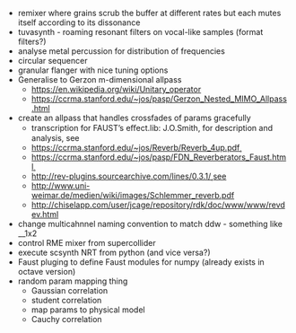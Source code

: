 * remixer where grains scrub the buffer at different rates but each mutes itself according to its dissonance
* tuvasynth - roaming resonant filters on vocal-like samples (format filters?)
* analyse metal percussion for distribution of frequencies
* circular sequencer
* granular flanger with nice tuning options
* Generalise to Gerzon m-dimensional allpass 
  * https://en.wikipedia.org/wiki/Unitary_operator
  * https://ccrma.stanford.edu/~jos/pasp/Gerzon_Nested_MIMO_Allpass.html
* create an allpass that handles crossfades of params gracefully
  *  transcription for FAUST’s eﬀect.lib: J.O.Smith, for description and analysis, see
  * https://ccrma.stanford.edu/~jos/Reverb/Reverb_4up.pdf¸
  * https://ccrma.stanford.edu/~jos/pasp/FDN_Reverberators_Faust.html¸
  * http://rev-plugins.sourcearchive.com/lines/0.3.1/¸see
  * http://www.uni-weimar.de/medien/wiki/images/Schlemmer_reverb.pdf
  * http://chiselapp.com/user/jcage/repository/rdk/doc/www/www/revdev.html
* change multicahnnel naming convention to match ddw - something like __1x2
* control RME mixer from supercollider
* execute scsynth NRT from python (and vice versa?)
* Faust pluging to define Faust modules for numpy (already exists in octave version)
* random param mapping thing
  * Gaussian correlation
  * student correlation
  * map params to physical model
  * Cauchy correlation

